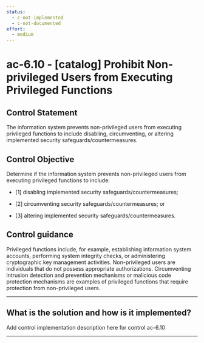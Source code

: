 ```yaml
---
status:
  - c-not-implemented
  - c-not-documented
effort:
  - medium
---
```


# ac-6.10 - \[catalog\] Prohibit Non-privileged Users from Executing Privileged Functions

## Control Statement

The information system prevents non-privileged users from executing privileged functions to include disabling, circumventing, or altering implemented security safeguards/countermeasures.

## Control Objective

Determine if the information system prevents non-privileged users from executing privileged functions to include:

- \[1\] disabling implemented security safeguards/countermeasures;

- \[2\] circumventing security safeguards/countermeasures; or

- \[3\] altering implemented security safeguards/countermeasures.

## Control guidance

Privileged functions include, for example, establishing information system accounts, performing system integrity checks, or administering cryptographic key management activities. Non-privileged users are individuals that do not possess appropriate authorizations. Circumventing intrusion detection and prevention mechanisms or malicious code protection mechanisms are examples of privileged functions that require protection from non-privileged users.

______________________________________________________________________

## What is the solution and how is it implemented?

Add control implementation description here for control ac-6.10

______________________________________________________________________
